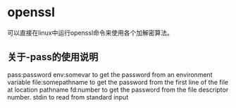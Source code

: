 
openssl
=====================================
可以直接在linux中运行openssl命令来使用各个加解密算法。




关于-pass的使用说明
--------------------------------
pass:password
env:somevar to get the password from an environment variable
file:somepathname to get the password from the first line of the file at location pathname
fd:number to get the password from the file descriptor number.
stdin to read from standard input